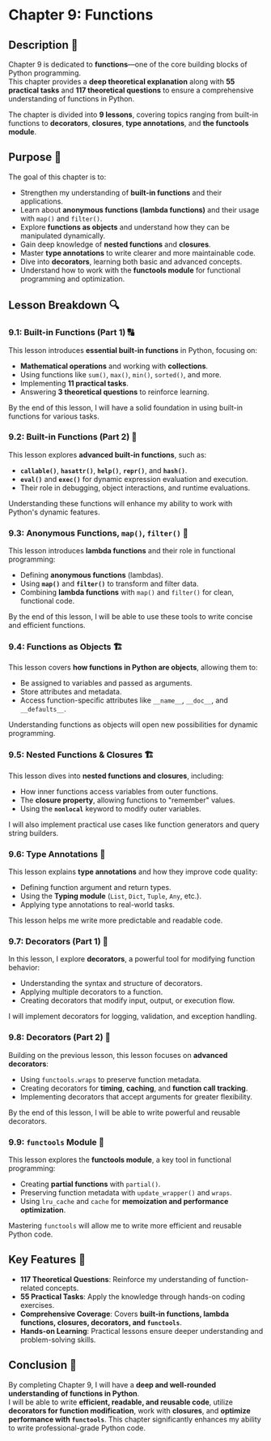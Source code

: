 # Chapter 9: Functions

## Description 📝

Chapter 9 is dedicated to **functions**—one of the core building blocks of Python programming.  
This chapter provides a **deep theoretical explanation** along with **55 practical tasks** and **117 theoretical questions** to ensure a comprehensive understanding of functions in Python.

The chapter is divided into **9 lessons**, covering topics ranging from built-in functions to **decorators**, **closures**, **type annotations**, and **the functools module**.

## Purpose 🎯

The goal of this chapter is to:

-   Strengthen my understanding of **built-in functions** and their applications.
-   Learn about **anonymous functions (lambda functions)** and their usage with `map()` and `filter()`.
-   Explore **functions as objects** and understand how they can be manipulated dynamically.
-   Gain deep knowledge of **nested functions** and **closures**.
-   Master **type annotations** to write clearer and more maintainable code.
-   Dive into **decorators**, learning both basic and advanced concepts.
-   Understand how to work with the **functools module** for functional programming and optimization.

## Lesson Breakdown 🔍

### 9.1: Built-in Functions (Part 1) 🔠

This lesson introduces **essential built-in functions** in Python, focusing on:

-   **Mathematical operations** and working with **collections**.
-   Using functions like `sum()`, `max()`, `min()`, `sorted()`, and more.
-   Implementing **11 practical tasks**.
-   Answering **3 theoretical questions** to reinforce learning.

By the end of this lesson, I will have a solid foundation in using built-in functions for various tasks.

### 9.2: Built-in Functions (Part 2) 🔧

This lesson explores **advanced built-in functions**, such as:

-   **`callable()`**, **`hasattr()`**, **`help()`**, **`repr()`**, and **`hash()`**.
-   **`eval()`** and **`exec()`** for dynamic expression evaluation and execution.
-   Their role in debugging, object interactions, and runtime evaluations.

Understanding these functions will enhance my ability to work with Python's dynamic features.

### 9.3: Anonymous Functions, `map()`, `filter()` 🔧

This lesson introduces **lambda functions** and their role in functional programming:

-   Defining **anonymous functions** (lambdas).
-   Using **`map()`** and **`filter()`** to transform and filter data.
-   Combining **lambda functions** with `map()` and `filter()` for clean, functional code.

By the end of this lesson, I will be able to use these tools to write concise and efficient functions.

### 9.4: Functions as Objects 🏗️

This lesson covers **how functions in Python are objects**, allowing them to:

-   Be assigned to variables and passed as arguments.
-   Store attributes and metadata.
-   Access function-specific attributes like `__name__`, `__doc__`, and `__defaults__`.

Understanding functions as objects will open new possibilities for dynamic programming.

### 9.5: Nested Functions & Closures 🏗️

This lesson dives into **nested functions and closures**, including:

-   How inner functions access variables from outer functions.
-   The **closure property**, allowing functions to "remember" values.
-   Using the **`nonlocal`** keyword to modify outer variables.

I will also implement practical use cases like function generators and query string builders.

### 9.6: Type Annotations 📝

This lesson explains **type annotations** and how they improve code quality:

-   Defining function argument and return types.
-   Using the **Typing module** (`List`, `Dict`, `Tuple`, `Any`, etc.).
-   Applying type annotations to real-world tasks.

This lesson helps me write more predictable and readable code.

### 9.7: Decorators (Part 1) 📝

In this lesson, I explore **decorators**, a powerful tool for modifying function behavior:

-   Understanding the syntax and structure of decorators.
-   Applying multiple decorators to a function.
-   Creating decorators that modify input, output, or execution flow.

I will implement decorators for logging, validation, and exception handling.

### 9.8: Decorators (Part 2) 📝

Building on the previous lesson, this lesson focuses on **advanced decorators**:

-   Using `functools.wraps` to preserve function metadata.
-   Creating decorators for **timing**, **caching**, and **function call tracking**.
-   Implementing decorators that accept arguments for greater flexibility.

By the end of this lesson, I will be able to write powerful and reusable decorators.

### 9.9: `functools` Module 📝

This lesson explores the **functools module**, a key tool in functional programming:

-   Creating **partial functions** with `partial()`.
-   Preserving function metadata with `update_wrapper()` and `wraps`.
-   Using `lru_cache` and `cache` for **memoization and performance optimization**.

Mastering `functools` will allow me to write more efficient and reusable Python code.

## Key Features 🚀

-   **117 Theoretical Questions**: Reinforce my understanding of function-related concepts.
-   **55 Practical Tasks**: Apply the knowledge through hands-on coding exercises.
-   **Comprehensive Coverage**: Covers **built-in functions, lambda functions, closures, decorators, and `functools`**.
-   **Hands-on Learning**: Practical lessons ensure deeper understanding and problem-solving skills.

## Conclusion 🚀

By completing Chapter 9, I will have a **deep and well-rounded understanding of functions in Python**.  
I will be able to write **efficient, readable, and reusable code**, utilize **decorators for function modification**, work with **closures**, and **optimize performance with `functools`**.
This chapter significantly enhances my ability to write professional-grade Python code.
